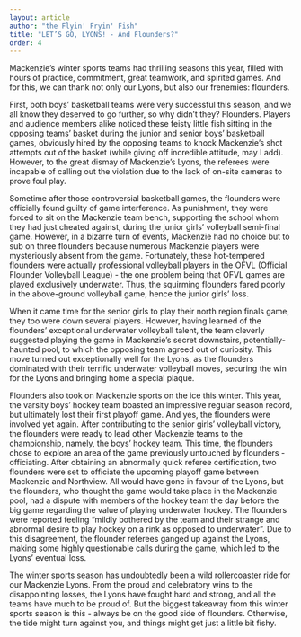 ```yaml
---
layout: article
author: "the Flyin' Fryin' Fish"
title: "LET’S GO, LYONS! - And Flounders?"
order: 4
---
```


Mackenzie’s winter sports teams had thrilling seasons this year, filled with hours of practice, commitment, great teamwork, and spirited games. And for this, we can thank not only our Lyons, but also our frenemies: flounders.

First, both boys’ basketball teams were very successful this season, and we all know they deserved to go further, so why didn’t they? Flounders. Players and audience members alike noticed these feisty little fish sitting in the opposing teams’ basket during the junior and senior boys’ basketball games, obviously hired by the opposing teams to knock Mackenzie’s shot attempts out of the basket (while giving off incredible attitude, may I add). However, to the great dismay of Mackenzie’s Lyons, the referees were incapable of calling out the violation due to the lack of on-site cameras to prove foul play. 

Sometime after those controversial basketball games, the flounders were officially found guilty of game interference. As punishment, they were forced to sit on the Mackenzie team bench, supporting the school whom they had just cheated against, during the junior girls’ volleyball semi-final game. However, in a bizarre turn of events, Mackenzie had no choice but to sub on three flounders because numerous Mackenzie players were mysteriously absent from the game. Fortunately, these hot-tempered flounders were actually professional volleyball players in the OFVL (Official Flounder Volleyball League) - the one problem being that OFVL games are played exclusively underwater. Thus, the squirming flounders fared poorly in the above-ground volleyball game, hence the junior girls’ loss.

When it came time for the senior girls to play their north region finals game, they too were down several players. However, having learned of the flounders’ exceptional underwater volleyball talent, the team cleverly suggested playing the game in Mackenzie’s secret downstairs, potentially-haunted pool, to which the opposing team agreed out of curiosity. This move turned out exceptionally well for the Lyons, as the flounders dominated with their terrific underwater volleyball moves, securing the win for the Lyons and bringing home a special plaque.

Flounders also took on Mackenzie sports on the ice this winter. This year, the varsity boys’ hockey team boasted an impressive regular season record, but ultimately lost their first playoff game. And yes, the flounders were involved yet again. After contributing to the senior girls’ volleyball victory, the flounders were ready to lead other Mackenzie teams to the championship, namely, the boys’ hockey team. This time, the flounders chose to explore an area of the game previously untouched by flounders - officiating. After obtaining an abnormally quick referee certification, two flounders were set to officiate the upcoming playoff game between Mackenzie and Northview. All would have gone in favour of the Lyons, but the flounders, who thought the game would take place in the Mackenzie pool, had a dispute with members of the hockey team the day before the big game regarding the value of playing underwater hockey. The flounders were reported feeling “mildly bothered by the team and their strange and abnormal desire to play hockey on a rink as opposed to underwater”. Due to this disagreement, the flounder referees ganged up against the Lyons, making some highly questionable calls during the game, which led to the Lyons’ eventual loss.

The winter sports season has undoubtedly been a wild rollercoaster ride for our Mackenzie Lyons. From the proud and celebratory wins to the disappointing losses, the Lyons have fought hard and strong, and all the teams have much to be proud of. But the biggest takeaway from this winter sports season is this - always be on the good side of flounders. Otherwise, the tide might turn against you, and things might get just a little bit fishy.

